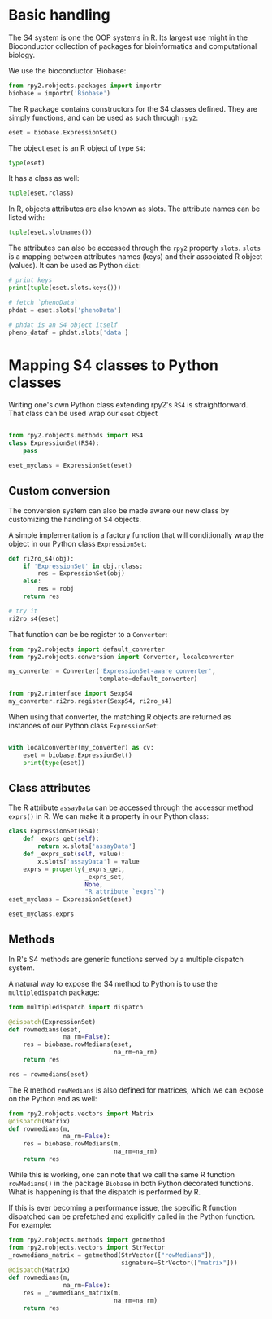 
# Basic handling

The S4 system is one the OOP systems in R.
Its largest use might in the Bioconductor collection of packages
for bioinformatics and computational biology.

We use the bioconductor `Biobase:

```python
from rpy2.robjects.packages import importr
biobase = importr('Biobase')
```

The R package contains constructors for the S4 classes defined. They
are simply functions, and can be used as such through `rpy2`:

```python
eset = biobase.ExpressionSet() 
```

The object `eset` is an R object of type `S4`:
```python
type(eset)
```

It has a class as well:

```python
tuple(eset.rclass)
```

In R, objects attributes are also known as slots. The attribute names
can be listed with:

```python
tuple(eset.slotnames())
```

The attributes can also be accessed through the `rpy2` property `slots`.
`slots` is a mapping between attributes names (keys) and their associated
R object (values). It can be used as Python `dict`:

```python
# print keys
print(tuple(eset.slots.keys()))

# fetch `phenoData`
phdat = eset.slots['phenoData']

# phdat is an S4 object itself
pheno_dataf = phdat.slots['data']
```

# Mapping S4 classes to Python classes

Writing one's own Python class extending rpy2's `RS4` is straightforward.
That class can be used wrap our `eset` object

```python

from rpy2.robjects.methods import RS4   
class ExpressionSet(RS4):
    pass

eset_myclass = ExpressionSet(eset)
```

## Custom conversion

The conversion system can also be made aware our new class by customizing
the handling of S4 objects.

A simple implementation is a factory function that will conditionally wrap
the object in our Python class `ExpressionSet`:

```python
def ri2ro_s4(obj):
    if 'ExpressionSet' in obj.rclass:
        res = ExpressionSet(obj)
    else:
        res = robj
    return res

# try it
ri2ro_s4(eset)
```

That function can be be register to a `Converter`:

```python
from rpy2.robjects import default_converter
from rpy2.robjects.conversion import Converter, localconverter

my_converter = Converter('ExpressionSet-aware converter',
                         template=default_converter)

from rpy2.rinterface import SexpS4
my_converter.ri2ro.register(SexpS4, ri2ro_s4)

```

When using that converter, the matching R objects are returned as
instances of our Python class `ExpressionSet`:

```python

with localconverter(my_converter) as cv:
    eset = biobase.ExpressionSet()
    print(type(eset))
```

## Class attributes

The R attribute `assayData` can be accessed
through the accessor method `exprs()` in R.
We can make it a property in our Python class:

```python
class ExpressionSet(RS4):
    def _exprs_get(self):
        return x.slots['assayData']
    def _exprs_set(self, value):
        x.slots['assayData'] = value
    exprs = property(_exprs_get,
                     _exprs_set,
                     None,
                     "R attribute `exprs`")
eset_myclass = ExpressionSet(eset)

eset_myclass.exprs
```

## Methods

In R's S4 methods are generic functions served by a multiple dispatch system.

A natural way to expose the S4 method to Python is to use the
`multipledispatch` package:

```python
from multipledispatch import dispatch

@dispatch(ExpressionSet)
def rowmedians(eset,
               na_rm=False):
    res = biobase.rowMedians(eset,
                             na_rm=na_rm)
    return res

res = rowmedians(eset)
```

The R method `rowMedians` is also defined for matrices, which we can expose
on the Python end as well:

```python
from rpy2.robjects.vectors import Matrix
@dispatch(Matrix)
def rowmedians(m,
               na_rm=False):
    res = biobase.rowMedians(m,
                             na_rm=na_rm)
    return res
```

While this is working, one can note that we call the same R function
`rowMedians()` in the package `Biobase` in both Python decorated
functions. What is happening is that the dispatch is performed by R.

If this is ever becoming a performance issue, the specific R function
dispatched can be prefetched and explicitly called in the Python
function. For example:

```python
from rpy2.robjects.methods import getmethod
from rpy2.robjects.vectors import StrVector
_rowmedians_matrix = getmethod(StrVector(["rowMedians"]),
                               signature=StrVector(["matrix"]))
@dispatch(Matrix)
def rowmedians(m,
               na_rm=False):
    res = _rowmedians_matrix(m,
                             na_rm=na_rm)
    return res
```

